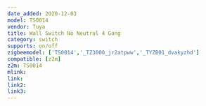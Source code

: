 ```yaml
---
date_added: 2020-12-03
model: TS0014
vendor: Tuya
title: Wall Switch No Neutral 4 Gang 
category: switch
supports: on/off
zigbeemodel: ['TS0014','_TZ3000_jr2atpww','_TYZB01_dvakyzhd']
compatible: [z2m]
z2m: TS0014
mlink: 
link: 
link2: 
link3: 
---
```

